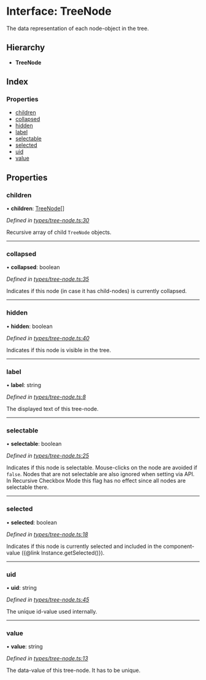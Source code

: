 # Interface: TreeNode

The data representation of each node-object in the tree.

## Hierarchy

* **TreeNode**

## Index

### Properties

* [children](treenode.md#children)
* [collapsed](treenode.md#collapsed)
* [hidden](treenode.md#hidden)
* [label](treenode.md#label)
* [selectable](treenode.md#selectable)
* [selected](treenode.md#selected)
* [uid](treenode.md#uid)
* [value](treenode.md#value)

## Properties

### children

•  **children**: [TreeNode](treenode.md)[]

*Defined in [types/tree-node.ts:30](https://github.com/ckotzbauer/simple-tree-component/blob/9038ae2/src/types/tree-node.ts#L30)*

Recursive array of child `TreeNode` objects.

___

### collapsed

•  **collapsed**: boolean

*Defined in [types/tree-node.ts:35](https://github.com/ckotzbauer/simple-tree-component/blob/9038ae2/src/types/tree-node.ts#L35)*

Indicates if this node (in case it has child-nodes) is currently collapsed.

___

### hidden

•  **hidden**: boolean

*Defined in [types/tree-node.ts:40](https://github.com/ckotzbauer/simple-tree-component/blob/9038ae2/src/types/tree-node.ts#L40)*

Indicates if this node is visible in the tree.

___

### label

•  **label**: string

*Defined in [types/tree-node.ts:8](https://github.com/ckotzbauer/simple-tree-component/blob/9038ae2/src/types/tree-node.ts#L8)*

The displayed text of this tree-node.

___

### selectable

•  **selectable**: boolean

*Defined in [types/tree-node.ts:25](https://github.com/ckotzbauer/simple-tree-component/blob/9038ae2/src/types/tree-node.ts#L25)*

Indicates if this node is selectable. Mouse-clicks on the node are avoided if `false`.
Nodes that are not selectable are also ignored when setting via API.
In Recursive Checkbox Mode this flag has no effect since all nodes are selectable there.

___

### selected

•  **selected**: boolean

*Defined in [types/tree-node.ts:18](https://github.com/ckotzbauer/simple-tree-component/blob/9038ae2/src/types/tree-node.ts#L18)*

Indicates if this node is currently selected and included in the component-value ({@link Instance.getSelected()}).

___

### uid

•  **uid**: string

*Defined in [types/tree-node.ts:45](https://github.com/ckotzbauer/simple-tree-component/blob/9038ae2/src/types/tree-node.ts#L45)*

The unique id-value used internally.

___

### value

•  **value**: string

*Defined in [types/tree-node.ts:13](https://github.com/ckotzbauer/simple-tree-component/blob/9038ae2/src/types/tree-node.ts#L13)*

The data-value of this tree-node. It has to be unique.
